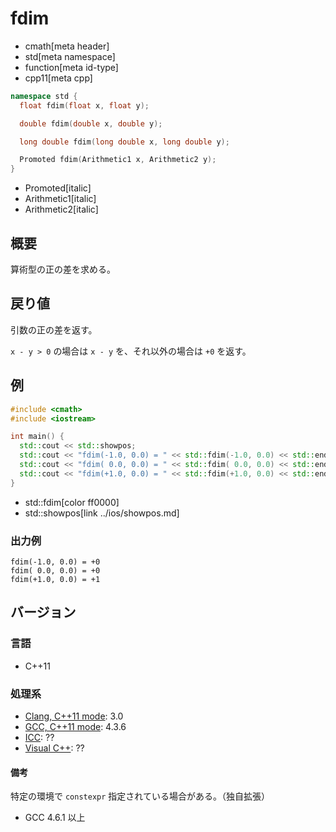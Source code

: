 # fdim
* cmath[meta header]
* std[meta namespace]
* function[meta id-type]
* cpp11[meta cpp]

```cpp
namespace std {
  float fdim(float x, float y);

  double fdim(double x, double y);

  long double fdim(long double x, long double y);

  Promoted fdim(Arithmetic1 x, Arithmetic2 y);
}
```
* Promoted[italic]
* Arithmetic1[italic]
* Arithmetic2[italic]

## 概要
算術型の正の差を求める。

## 戻り値
引数の正の差を返す。

`x - y > 0` の場合は `x - y` を、それ以外の場合は `+0` を返す。

## 例
```cpp
#include <cmath>
#include <iostream>

int main() {
  std::cout << std::showpos;
  std::cout << "fdim(-1.0, 0.0) = " << std::fdim(-1.0, 0.0) << std::endl;
  std::cout << "fdim( 0.0, 0.0) = " << std::fdim( 0.0, 0.0) << std::endl;
  std::cout << "fdim(+1.0, 0.0) = " << std::fdim(+1.0, 0.0) << std::endl;
}
```
* std::fdim[color ff0000]
* std::showpos[link ../ios/showpos.md]

### 出力例
```
fdim(-1.0, 0.0) = +0
fdim( 0.0, 0.0) = +0
fdim(+1.0, 0.0) = +1
```

## バージョン
### 言語
- C++11

### 処理系
- [Clang, C++11 mode](/implementation.md#clang): 3.0
- [GCC, C++11 mode](/implementation.md#gcc): 4.3.6
- [ICC](/implementation.md#icc): ??
- [Visual C++](/implementation.md#visual_cpp): ??

#### 備考
特定の環境で `constexpr` 指定されている場合がある。（独自拡張）

- GCC 4.6.1 以上
